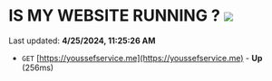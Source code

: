 # IS MY WEBSITE RUNNING ? [![](https://img.shields.io/static/v1?label=Sponsor&message=%E2%9D%A4&logo=GitHub&color=%23fe8e86)](https://github.com/sponsors/<username>)

Last updated: **4/25/2024, 11:25:26 AM**

- `GET` [https://youssefservice.me](https://youssefservice.me) - **Up** (256ms)
